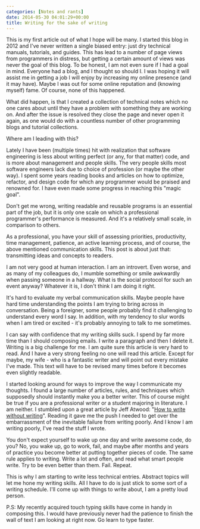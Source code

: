 ```yaml
---
categories: [Notes and rants]
date: 2014-05-30 04:01:29+00:00
title: Writing for the sake of writing
---
```


This is my first article out of what I hope will be many. I started this blog
in 2012 and I've never written a single biased entry: just dry technical
manuals, tutorials, and guides. This has lead to a number of page views from
programmers in distress, but getting a certain amount of views was never the
goal of this blog. To be honest, I am not even sure if I had a goal in mind.
Everyone had a blog, and I thought so should I. I was hoping it will assist me
in getting a job I will enjoy by increasing my online presence (and it may
have). Maybe I was out for some online reputation and (knowing myself) fame. Of
course, none of this happened.

What did happen, is that I created a collection of technical notes which no one
cares about until they have a problem with something they are working on. And
after the issue is resolved they close the page and never open it again, as one
would do with a countless number of other programming blogs and tutorial
collections.

Where am I leading with this?

Lately I have been (multiple times) hit with realization that software
engineering is less about writing perfect (or any, for that matter) code, and
is more about management and people skills. The very people skills most
software engineers lack due to choice of profession (or maybe the other way). I
spent some years reading books and articles on how to optimize, refactor, and
design code for which any programmer would be praised and renowned for. I have
even made some progress in reaching this "magic goal".

Don't get me wrong, writing readable and reusable programs is an essential part
of the job, but it is only one scale on which a professional programmer's
performance is measured. And it's a relatively small scale, in comparison to
others.

As a professional, you have your skill of assessing priorities, productivity,
time management, patience, an active learning process, and of course, the above
mentioned communication skills. This post is about just that: transmitting
ideas and concepts to readers.

I am not very good at human interaction. I am an introvert. Even worse, and as
many of my colleagues do, I mumble something or smile awkwardly when passing
someone in a hallway. What is the social protocol for such an event anyway?
Whatever it is, I don't think I am doing it right.

It's hard to evaluate my verbal communication skills. Maybe people have hard
time understanding the points I am trying to bring across in conversation.
Being a foreigner, some people probably find it challenging to understand every
word I say. In addition, with my tendency to slur words when I am tired or
excited - it's probably annoying to talk to me sometimes.

I can say with confidence that my writing skills suck. I spend by far more time
than I should composing emails. I write a paragraph and then I delete it.
Writing is a big challenge for me. I am quite sure this article is very hard to
read. And I have a very strong feeling no one will read this article. Except
for maybe, my wife - who is a fantastic writer and will point out every mistake
I've made. This text will have to be revised many times before it becomes even
slightly readable.

I started looking around for ways to improve the way I communicate my thoughts.
I found a large number of articles, rules, and techniques which supposedly
should instantly make you a better writer. This of course might be true if you
are a professional writer or a student majoring in literature. I am neither. I
stumbled upon a great article by Jeff Atwood: "[How to write without
writing][1]". Reading it gave me the push I needed to get over the
embarrassment of the inevitable failure from writing poorly. And I know I am
writing poorly, I've read the stuff I wrote.

You don't expect yourself to wake up one day and write awesome code, do you?
No, you wake up, go to work, fail, and maybe after months and years of practice
you become better at putting together pieces of code. The same rule applies to
writing. Write a lot and often, and read what smart people write. Try to be
even better than them. Fail. Repeat.

This is why I am starting to write less technical entries. Abstract topics will
let me hone my writing skills. All I have to do is just stick to some sort of a
writing schedule. I'll come up with things to write about, I am a pretty loud
person.

P.S: My recently acquired touch typing skills have come in handy in composing
this. I would have previously never had the patience to finish the wall of text
I am looking at right now. Go learn to type faster.

[1]: http://blog.codinghorror.com/how-to-write-without-writing/
